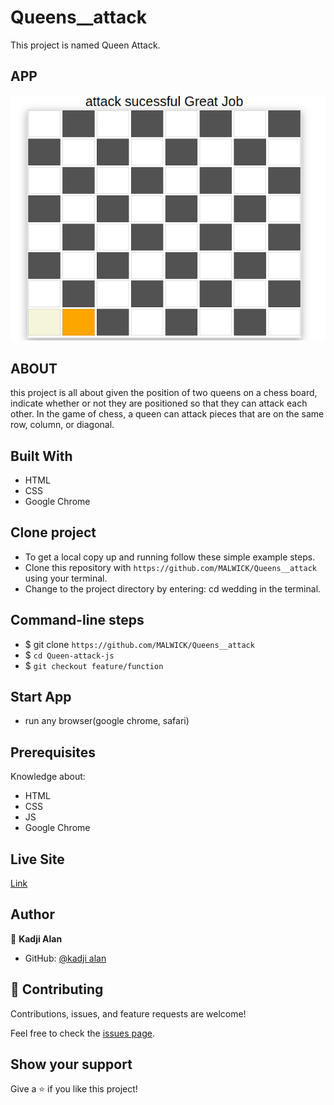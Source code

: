 # Queens__attack
This project is named Queen Attack.

## APP

![spring](assets/image/Screenshot%20from%202023-07-17%2011-03-48.png)

## ABOUT

this project is all about given the position of two queens on a chess board, indicate whether or not they are positioned so that they can attack each other. In the game of chess, a queen can attack pieces that are on the same row, column, or diagonal.

## Built With

- HTML
- CSS
- Google Chrome

## Clone project

- To get a local copy up and running follow these simple example steps.
- Clone this repository with
`https://github.com/MALWICK/Queens__attack` using your terminal.
- Change to the project directory by entering: cd wedding in the terminal.

## Command-line steps

- $ git clone `https://github.com/MALWICK/Queens__attack`
- $ `cd Queen-attack-js`
- $ `git checkout feature/function`

## Start App

- run any browser(google chrome, safari)

## Prerequisites

Knowledge about:

- HTML
- CSS
- JS
- Google Chrome

## Live Site

[Link](https://github.com/MALWICK/Queens__attack)

## Author

👤 **Kadji Alan**

- GitHub: [@kadji alan](https://github.com/MALWICK/Queens__attack)

## 🤝 Contributing

Contributions, issues, and feature requests are welcome!

Feel free to check the [issues page](https://github.com/MALWICK/Queens__attack/issues).

## Show your support

Give a ⭐️ if you like this project!